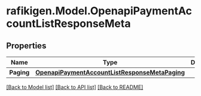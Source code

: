 # rafikigen.Model.OpenapiPaymentAccountListResponseMeta

## Properties

Name | Type | Description | Notes
------------ | ------------- | ------------- | -------------
**Paging** | [**OpenapiPaymentAccountListResponseMetaPaging**](OpenapiPaymentAccountListResponseMetaPaging.md) |  | [optional] 

[[Back to Model list]](../README.md#documentation-for-models) [[Back to API list]](../README.md#documentation-for-api-endpoints) [[Back to README]](../README.md)

